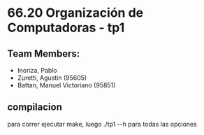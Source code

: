 # 66.20 Organización de Computadoras - tp1

## Team Members:  
  * Inoriza, Pablo  
  * Zuretti, Agustin (95605)
  * Battan, Manuel Victoriano (95851)  

## compilacion  
  para correr ejecutar make, luego ./tp1 --h para todas las opciones
